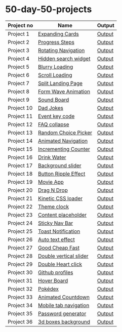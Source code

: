 # 50-day-50-projects

| Project no  | Name | Output |
| ------------- | ------------- | ------------- |
| Project 1  | [Expanding Cards](https://github.com/annshiv/50-days-50-projects/tree/main/Expanding-cards) | [Output](https://www.youtube.com/watch?v=hjpS6847UiU) |
| Project 2  | [Progress Steps](https://github.com/annshiv/50-days-50-projects/tree/main/Progress%20steps) | [Output](https://www.youtube.com/watch?v=JyxZErTHMn4) |
| Project 3  | [Rotating Navigation](https://github.com/annshiv/50-days-50-projects/tree/main/Rotating%20navigation) | [Output](https://www.youtube.com/watch?v=1D9NnDHvnWg) |
| Project 4  | [Hidden search widget](https://github.com/annshiv/50-days-50-projects/tree/main/Hidden%20search%20widget) | [Output](https://www.youtube.com/watch?v=jRWRRFFwAt8) |
| Project 5  | [Blurry Loading](https://github.com/annshiv/50-days-50-projects/tree/main/Blurry%20Loading) | [Output](https://www.youtube.com/watch?v=hN4kUgDnNKQ) |
| Project 6  | [Scroll Loading](https://github.com/annshiv/50-days-50-projects/tree/main/Scroll%20Animation) | [Output](https://www.youtube.com/watch?v=mvc_B4tnLJE) |
| Project 7  | [Split Landing Page](https://github.com/annshiv/50-days-50-projects/tree/main/Split%20Landing%20page) | [Output](https://www.youtube.com/watch?v=u6YtzFe7ZfI) |
| Project 8  | [Form Wave Animation](https://github.com/annshiv/50-days-50-projects/tree/main/Form%20Wave%20Animation) | [Output](https://www.youtube.com/watch?v=TLs0EUrsqGc) |
| Project 9  | [Sound Board](https://github.com/annshiv/50-days-50-projects/tree/main/Sound%20Board) | [Output](https://www.youtube.com/watch?v=7E6zKP1kFZ4) |
| Project 10  | [Dad Jokes](https://github.com/annshiv/50-days-50-projects/tree/main/Dad%20Jokes) | [Output](https://www.youtube.com/watch?v=WPz-fh3UGgc) |
| Project 11  | [Event key code](https://github.com/annshiv/50-days-50-projects/tree/main/Event%20KeyCodes) | [Output](https://www.youtube.com/watch?v=y4CMKb_PcKc) |
| Project 12  | [FAQ collapse](https://github.com/annshiv/50-days-50-projects/tree/main/FAQ%20Collapse) | [Output](https://www.youtube.com/watch?v=uMm7r9VHopc) |
| Project 13  | [Random Choice Picker](https://lnkd.in/g7nXBjm) | [Output](https://www.youtube.com/watch?v=e8IsCQwZ8aE) |
| Project 14  | [Animated Navigation](https://lnkd.in/gkpxNyv) | [Output](https://www.youtube.com/watch?v=bZy_i286qR4) |
| Project 15  | [Incrementing Counter](https://lnkd.in/gQZ6EMV) | [Output](https://www.youtube.com/watch?v=oJp5Kmv96oo) |
| Project 16  | [Drink Water](https://lnkd.in/gsf3XqD) | [Output](https://www.youtube.com/watch?v=3IeaqPyrmjE) |
| Project 17  | [Background slider](https://lnkd.in/gGeZWmC) | [Output](https://www.youtube.com/watch?v=DNQvX46RpA0) |
| Project 18  | [Button Ripple Effect](https://lnkd.in/g_8z4hC) | [Output](https://www.youtube.com/watch?v=URqeVVJjNiY) |
| Project 19  | [Movie App](https://lnkd.in/g-F2Y3C) | [Output](https://www.youtube.com/watch?v=pJdpipBv--M) |
| Project 20  | [Drag N Drop](https://lnkd.in/gjvufez) | [Output](https://www.youtube.com/watch?v=2L0sllKaUwU) |
| Project 21  | [Kinetic CSS loader](https://lnkd.in/gX2H26x) | [Output](https://www.youtube.com/watch?v=zOQyii5xEKw) |
| Project 22  | [Theme clock](https://lnkd.in/gDWcP8J) | [Output](https://youtu.be/ZZ76L1W0_Bk) |
| Project 23  | [Content placeholder](https://lnkd.in/dhcXXeg) | [Output](https://www.youtube.com/watch?v=iRhNUxj_dow) |
| Project 24  | [Sticky Nav Bar](https://lnkd.in/gQfutQ3) | [Output](https://www.youtube.com/watch?v=wBYtSWLZSh8) |
| Project 25  | [Toast Notification](https://lnkd.in/g-hFpEz) | [Output](https://www.youtube.com/watch?v=k7azGGpYlVA) |
| Project 26  | [Auto text effect](https://lnkd.in/dV4ypnm) | [Output](https://youtu.be/k7azGGpYlVA) |
| Project 27  | [Good Cheap Fast](https://lnkd.in/gacxQ23) | [Output](https://youtu.be/Ih7TUfHMC90) |
| Project 28  | [Double vertical slider](https://lnkd.in/g5xig6z) | [Output](https://youtu.be/kz3YWEHB_NU) |
| Project 29  | [Double Heart click](https://lnkd.in/g8i4Bud) | [Output](https://youtu.be/jjwZS_3jbUQ) |
| Project 30  | [Github profiles](https://lnkd.in/g97piAf) | [Output](https://youtu.be/Wa8_ps3Ads4) |
| Project 31  | [Hover Board](https://lnkd.in/geZVWss) | [Output](https://youtu.be/UhxpJK4QQLU) |
| Project 32  | [Pokédex](https://github.com/annshiv/50-days-50-projects/tree/main/Pokedex) | [Output](https://youtu.be/mjrpu5WbG8M) |
| Project 33  | [Animated Countdown](https://github.com/annshiv/50-days-50-projects/tree/main/Animated%20Countdown) | [Output](https://youtu.be/remDrlW2ZLo) |
| Project 34  | [Mobile tab navigation](https://github.com/annshiv/50-days-50-projects/tree/main/Mobile%20tab%20navigation) | [Output](https://youtu.be/JEs9yyRz9zc) |
| Project 35  | [Password generator](https://github.com/annshiv/50-days-50-projects/tree/main/Password%20Generator) | [Output](https://youtu.be/fSdExdqVT1Q) |
| Project 36  | [3d boxes background](https://github.com/annshiv/50-days-50-projects/tree/main/3d-boxes-background) | [Output](https://youtu.be/0o6vilu-uvI) |
